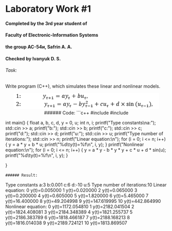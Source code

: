 # Laboratory Work #1
#### Completed by the 3rd year student of
#### Faculty of Electronic-Information Systems
#### the group АС-54и, Safrin A. A.
#### Checked by Ivanyuk D. S. 
###### Task:
Write program (C++), which simulates these linear and nonlinear models.
<p align="center">
    <img src="image/sub_eq.png"
</p>
###### Code:
```c++
#include <iostream>
#include <stdio.h>


int main()
{
    float a, b, c, d, y = 0, u;
    int n, i;
    printf("Type constants\na:");
    std::cin >> a;
    printf("b:");
    std::cin >> b;
    printf("c:");
    std::cin >> c;
    printf("d:");
    std::cin >> d;
    printf("u:");
    std::cin >> u;
    printf("Type number of iterations:");
    std::cin >> n;
    printf("Linear equation:\n");
        for (i = 0; i <= n; i++)
        {
            y = a * y + b * u;
            printf("%d\ty(t)=%f\n", i, y);
        }
        printf("Nonlinear equation:\n");
        for (i = 0; i <= n; i++)
        {
            y = a * y - b * y * y + c * u + d * sin(u);
            printf("%d\ty(t)=%f\n", i, y);
        }

}
```
###### Result:
```
Type constants
a:3
b:0.001
c:6
d:-10
u:5
Type number of iterations:10
Linear equation:
0	y(t)=0.005000
1	y(t)=0.020000
2	y(t)=0.065000
3	y(t)=0.200000
4	y(t)=0.605000
5	y(t)=1.820000
6	y(t)=5.465000
7	y(t)=16.400000
8	y(t)=49.204998
9	y(t)=147.619995
10	y(t)=442.864990
Nonlinear equation:
0	y(t)=1172.054810
1	y(t)=2182.041504
2	y(t)=1824.408081
3	y(t)=2184.348389
4	y(t)=1821.255737
5	y(t)=2186.383789
6	y(t)=1818.466187
7	y(t)=2188.168213
8	y(t)=1816.014038
9	y(t)=2189.724121
10	y(t)=1813.869507
```